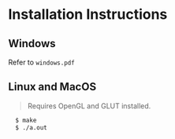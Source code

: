 # Installation Instructions

## Windows

Refer to `windows.pdf`

## Linux and MacOS

> Requires OpenGL and GLUT installed.

```bash
  $ make
  $ ./a.out
```

